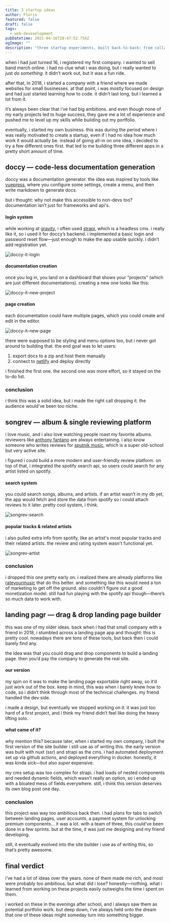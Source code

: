 ```yaml
---
title: 3 startup ideas
author: Floris
featured: false
draft: false
tags:
  - web-devevelopment
pubDatetime: 2021-04-16T20:47:52.756Z
ogImage: ""
description: "three startup experiments, built back-to-back: from collaborative docs to music reviews and drag-and-drop websites. none made me rich, but all of them taught me more than any course ever could."
---
```


when i had just turned 16, i registered my first company. i wanted to sell band merch online. i had no clue what i was doing, but i really wanted to just _do something_. it didn’t work out, but it was a fun ride.

after that, in 2018, i started a company with a friend where we made websites for small businesses. at that point, i was mostly focused on design and had just started learning how to code. it didn’t last long, but i learned a lot from it.

it’s always been clear that i’ve had big ambitions. and even though none of my early projects led to huge success, they gave me a lot of experience and pushed me to level up my skills while building out my portfolio.

eventually, i started my own business. this was during the period where i was really motivated to create a startup, even if i had no idea how much work it would actually be. instead of going all-in on one idea, i decided to try a few different ones first. that led to me building three different apps in a pretty short amount of time.

## doccy — code-less documentation generation

doccy was a documentation generator. the idea was inspired by tools like [vuepress](https://vuepress.vuejs.org/), where you configure some settings, create a menu, and then write markdown to generate docs.

but i thought: why not make this accessible to non-devs too? documentation isn’t just for frameworks and api's.

#### login system

while working at [gravity](https://gravity.nl), i often used [strapi](https://strapi.io/), which is a headless cms. i really like it, so i used it for doccy’s backend. i implemented a basic login and password reset flow—just enough to make the app usable quickly. i didn’t add registration yet.

<util-aligner center>

![doccy-it-login](https://i.imgur.com/Bj2Ziyh.gif)

</util-aligner>

#### documentation creation

once you log in, you land on a dashboard that shows your “projects” (which are just different documentations). creating a new one looks like this:

![doccy-it-new-project](https://i.imgur.com/9GoShLO.gif)

#### page creation

each documentation could have multiple pages, which you could create and edit in the editor.

![doccy-it-new-page](https://i.imgur.com/XjTDSbk.gif)

there were supposed to be styling and menu options too, but i never got around to building that. the end goal was to let users:

1. export docs to a zip and host them manually
2. connect to [netlify](https://www.netlify.com/) and deploy directly

i finished the first one. the second one was more effort, so it stayed on the to-do list.

### conclusion

i think this was a solid idea, but i made the right call dropping it. the audience would've been too niche.

## songrev — album & single reviewing platform

i love music, and i also love watching people roast my favorite albums. reviewers like [anthony fantano](https://www.youtube.com/user/theneedledrop) are always entertaining. i also know someone who writes reviews for [sputnik music](https://www.sputnikmusic.com/), which is a super old-school but very active site.

i figured i could build a more modern and user-friendly review platform. on top of that, i integrated the spotify search api, so users could search for any artist listed on spotify.

#### search system

you could search songs, albums, and artists. if an artist wasn’t in my db yet, the app would fetch and store the data from spotify so i could attach reviews to it later. pretty cool system, i think.

![songrev-search](https://i.imgur.com/YNUGXDK.gif)

#### popular tracks & related artists

i also pulled extra info from spotify, like an artist's most popular tracks and their related artists. the review and rating system wasn't functional yet.

![songrev-artist](https://i.imgur.com/8ftznle.gif)

### conclusion

i dropped this one pretty early on. i realized there are already platforms like [rateyourmusic](https://rateyourmusic.com/) that do this better. and something like this would need a ton of marketing to get off the ground. also couldn’t figure out a good monetization model. still had fun playing with the spotify api though—there’s so much data to work with.

## landing pagr — drag & drop landing page builder

this was one of my older ideas. back when i had that small company with a friend in 2018, i stumbled across a landing page app and thought: this is pretty cool. nowadays there are tons of these tools, but back then i could barely find any.

the idea was that you could drag and drop components to build a landing page. then you’d pay the company to generate the real site.

#### our version

my spin on it was to make the landing page exportable right away, so it’d just work out of the box. keep in mind, this was when i barely knew how to code, so i didn’t think through most of the technical challenges. my friend handled the dev side.

i made a design, but eventually we stopped working on it. it was just too hard of a first project, and i think my friend didn’t feel like doing the heavy lifting solo.

#### what came of it?

why mention this? because later, when i started my own company, i built the first version of the site builder i still use as of writing this. the early version was built with nuxt (ssr) and strapi as the cms. i had automated deployment set up via github actions, and deployed everything in docker. honestly, it was kinda sick—but also _super_ expensive.

my cms setup was too complex for strapi. i had loads of nested components and needed dynamic fields, which wasn’t really an option, so i ended up with a bloated mess of fields everywhere. still, i think this version deserves its own blog post one day.

### conclusion

this project was way too ambitious back then. i had plans for tabs to switch between landing pages, user accounts, a payment system for unlocking premium components… it was a lot. with a team of three, this could’ve been done in a few sprints. but at the time, it was just me designing and my friend developing.

still, it eventually evolved into the site builder i use as of writing this, so that’s pretty awesome.

## final verdict

i’ve had a lot of ideas over the years. none of them made me rich, and most were probably too ambitious. but what did i lose? honestly—nothing. what i learned from working on these projects easily outweighs the time i spent on them.

i worked on these in the evenings after school, and i always saw them as potential portfolio work. but deep down, i’ve always held onto the dream that one of these ideas might someday turn into something bigger.
